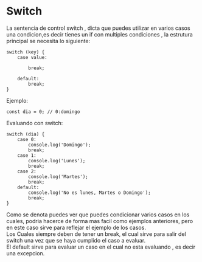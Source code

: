 # Switch
La sentencia de control switch , dicta que puedes utilizar en varios casos una condicion,es decir tienes un if con multiples condiciones , la estrutura principal se necesita lo siguiente:

```
switch (key) {
    case value:
        
        break;

    default:
        break;
}
```
Ejemplo: 
```
const dia = 0; // 0:domingo
```
Evaluando con switch: 
```
switch (dia) {
    case 0:
        console.log('Domingo');
        break;
    case 1:
        console.log('Lunes');
        break;
    case 2:
        console.log('Martes');
        break;
    default:
        console.log('No es lunes, Martes o Domingo');
        break;
}
```
Como se denota puedes ver que puedes condicionar varios casos en los cuales, podria hacerce de forma mas facil como ejemplos anteriores, pero en este caso sirve para reflejar el ejemplo de los casos.  
Los Cuales siempre deben de tener un break, el cual sirve para salir del switch una vez que se haya cumplido el caso a evaluar.  
El default sirve para evaluar un caso en el cual no esta evaluando , es decir una excepcion.
